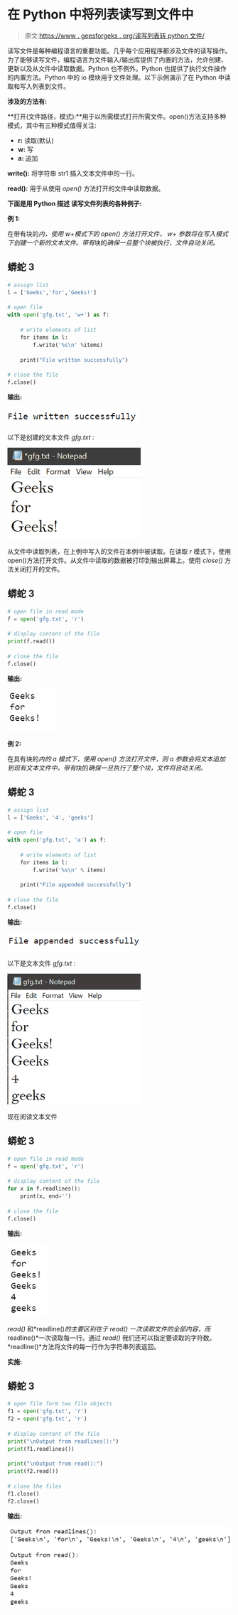 # 在 Python 中将列表读写到文件中

> 原文:[https://www . geesforgeks . org/读写列表转 python 文件/](https://www.geeksforgeeks.org/reading-and-writing-lists-to-a-file-in-python/)

读写文件是每种编程语言的重要功能。几乎每个应用程序都涉及文件的读写操作。为了能够读写文件，编程语言为文件输入/输出库提供了内置的方法，允许创建、更新以及从文件中读取数据。Python 也不例外。Python 也提供了执行文件操作的内置方法。Python 中的 io 模块用于文件处理。以下示例演示了在 Python 中读取和写入列表到文件。

**涉及的方法有:**

**打开(文件路径，模式):**用于以所需模式打开所需文件。open()方法支持多种模式，其中有三种模式值得关注:

*   **r:** 读取(默认)
*   **w:** 写
*   **a:** 追加

**write():** 将字符串 str1 插入文本文件中的一行。

**read():** 用于从使用 *open()* 方法打开的文件中读取数据。

**下面是用 Python 描述** **读写文件列表的各种例子:**

**例 1:**

在带有块的*内，使用 w+模式下的 *open()* 方法打开文件， *w+* 参数将在写入模式下创建一个新的文本文件。带有*块的*确保一旦整个块被执行，文件自动关闭。*

## 蟒蛇 3

```py
# assign list
l = ['Geeks','for','Geeks!']

# open file
with open('gfg.txt', 'w+') as f:

    # write elements of list
    for items in l:
        f.write('%s\n' %items)

    print("File written successfully")

# close the file
f.close()
```

**输出:**

![](img/a9a228c5a1f859630475f5c503d58983.png)

以下是创建的文本文件 *gfg.txt* :

![](img/11ea8c63fca03117746e950b4139acba.png)

从文件中读取列表，在上例中写入的文件在本例中被读取。在读取 *r* 模式下，使用 open()方法打开文件。从文件中读取的数据被打印到输出屏幕上。使用 *close()* 方法关闭打开的文件。

## 蟒蛇 3

```py
# open file in read mode
f = open('gfg.txt', 'r')

# display content of the file
print(f.read())

# close the file
f.close()
```

**输出:**

![](img/d9a00e1973c32c4cec165fa2f2c5856c.png)

**例 2:**

在具有块的*内的 *a* 模式下，使用 *open()* 方法打开文件，则 *a* 参数会将文本追加到现有文本文件中。带有*块的*确保一旦执行了整个块，文件将自动关闭。*

## 蟒蛇 3

```py
# assign list
l = ['Geeks', '4', 'geeks']

# open file
with open('gfg.txt', 'a') as f:

    # write elements of list
    for items in l:
        f.write('%s\n' % items)

    print("File appended successfully")

# close the file
f.close()
```

**输出:**

![](img/4439bfa3c16df2f56bedf42dc1ac1a84.png)

以下是文本文件 *gfg.txt* :

![](img/87cd1288410e39711496187b7a0e968c.png)

现在阅读文本文件

## 蟒蛇 3

```py
# open file in read mode
f = open('gfg.txt', 'r')

# display content of the file
for x in f.readlines():
    print(x, end='')

# close the file
f.close()
```

**输出:**

![](img/6616769f6bc6180592f45a3e7c48b85d.png)

*read()* 和*readline()*的主要区别在于 *read()* 一次读取文件的全部内容，而*readline()*一次读取每一行。通过 *read()* 我们还可以指定要读取的字符数。*readline()*方法将文件的每一行作为字符串列表返回。

**实施:**

## 蟒蛇 3

```py
# open file form two file objects
f1 = open('gfg.txt', 'r')
f2 = open('gfg.txt', 'r')

# display content of the file
print("\nOutput from readlines():")
print(f1.readlines())

print("\nOutput from read():")
print(f2.read())

# close the files
f1.close()
f2.close()
```

**输出:**

![](img/ceac06e69b26c16e33aeec83ca577495.png)